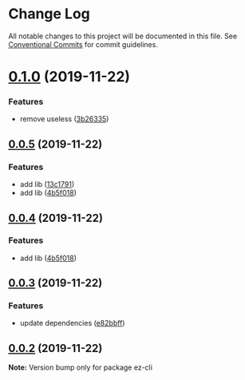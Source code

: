 # Change Log

All notable changes to this project will be documented in this file.
See [Conventional Commits](https://conventionalcommits.org) for commit guidelines.

# [0.1.0](https://github.com/ez-fe/ez/compare/v0.0.5...v0.1.0) (2019-11-22)


### Features

* remove useless ([3b26335](https://github.com/ez-fe/ez/commit/3b2633511f9e47b34675d2f293bd61e47bff6d84))





## [0.0.5](https://github.com/ez-fe/ez/compare/v0.0.3...v0.0.5) (2019-11-22)


### Features

* add lib ([13c1791](https://github.com/ez-fe/ez/commit/13c1791162d6a61d795d676ee4927bcbd492ab26))
* add lib ([4b5f018](https://github.com/ez-fe/ez/commit/4b5f0189a673041fd109367a6ed77ee90e86e99e))





## [0.0.4](https://github.com/ez-fe/ez/compare/v0.0.3...v0.0.4) (2019-11-22)


### Features

* add lib ([4b5f018](https://github.com/ez-fe/ez/commit/4b5f0189a673041fd109367a6ed77ee90e86e99e))





## [0.0.3](https://github.com/ez-fe/ez/compare/v0.0.2...v0.0.3) (2019-11-22)


### Features

* update dependencies ([e82bbff](https://github.com/ez-fe/ez/commit/e82bbffbb7e6eabe37da1dff269a47f0dec14faf))





## [0.0.2](https://github.com/ez-fe/ez/compare/v1.2.1...v0.0.2) (2019-11-22)

**Note:** Version bump only for package ez-cli
